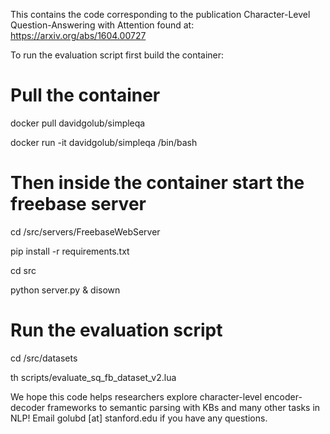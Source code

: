This contains the code corresponding to the publication Character-Level Question-Answering with Attention found at:
https://arxiv.org/abs/1604.00727 

To run the evaluation script first build the container:
# Pull the container
docker pull davidgolub/simpleqa

docker run -it davidgolub/simpleqa /bin/bash

# Then inside the container start the freebase server
cd /src/servers/FreebaseWebServer

pip install -r requirements.txt

cd src

python server.py & disown

# Run the evaluation script
cd /src/datasets

th scripts/evaluate_sq_fb_dataset_v2.lua

We hope this code helps researchers explore character-level encoder-decoder frameworks to semantic parsing with KBs and many other tasks in NLP! Email golubd [at] stanford.edu if you have any questions.


